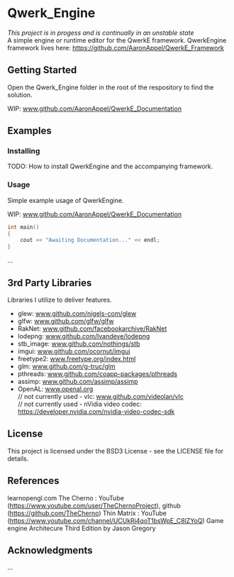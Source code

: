 # Qwerk_Engine
*This project is in progess and is continually in an unstable state*  
A simple engine or runtime editor for the QwerkE framework.
QwerkEngine framework lives here: https://github.com/AaronAppel/QwerkE_Framework

## Getting Started
Open the Qwerk_Engine folder in the root of the respository to find the solution.

WIP: www.github.com/AaronAppel/QwerkE_Documentation  

## Examples  
### Installing  
TODO: How to install QwerkEngine and the accompanying framework.

### Usage
Simple example usage of QwerkEngine.

WIP: www.github.com/AaronAppel/QwerkE_Documentation  
~~~cpp  
int main()
{
    cout << "Awaiting Documentation..." << endl;
}  
~~~
...

## 3rd Party Libraries
Libraries I utilize to deliver features.

- glew: www.github.com/nigels-com/glew  
- glfw: www.github.com/glfw/glfw  
- RakNet: www.github.com/facebookarchive/RakNet  
- lodepng: www.github.com/lvandeve/lodepng  
- stb_image: www.github.com/nothings/stb  
- imgui: www.github.com/ocornut/imgui  
- freetype2: www.freetype.org/index.html  
- glm: www.github.com/g-truc/glm  
- pthreads: www.github.com/coapp-packages/pthreads  
- assimp: www.github.com/assimp/assimp  
- OpenAL: www.openal.org  
// not currently used - vlc: www.github.com/videolan/vlc  
// not currently used - nVidia video codec: https://developer.nvidia.com/nvidia-video-codec-sdk  

## License
This project is licensed under the BSD3 License - see the LICENSE file for details.  

## References
learnopengl.com
The Cherno : YouTube (https://www.youtube.com/user/TheChernoProject), github (https://github.com/TheCherno)
Thin Matrix : YouTube (https://www.youtube.com/channel/UCUkRj4qoT1bsWpE_C8lZYoQ)
Game engine Architecure Third Edition by Jason Gregory

## Acknowledgments
...
